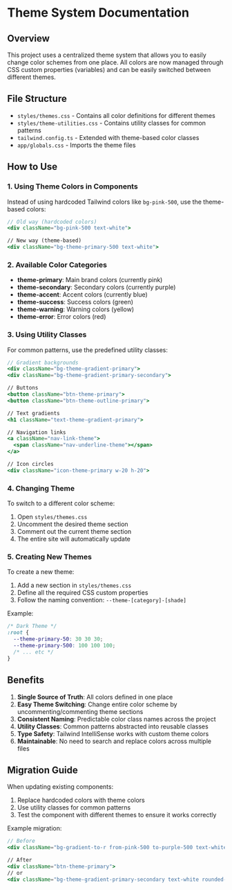# Theme System Documentation

## Overview

This project uses a centralized theme system that allows you to easily change color schemes from one place. All colors are now managed through CSS custom properties (variables) and can be easily switched between different themes.

## File Structure

- `styles/themes.css` - Contains all color definitions for different themes
- `styles/theme-utilities.css` - Contains utility classes for common patterns
- `tailwind.config.ts` - Extended with theme-based color classes
- `app/globals.css` - Imports the theme files

## How to Use

### 1. Using Theme Colors in Components

Instead of using hardcoded Tailwind colors like `bg-pink-500`, use the theme-based colors:

```jsx
// Old way (hardcoded colors)
<div className="bg-pink-500 text-white">

// New way (theme-based)
<div className="bg-theme-primary-500 text-white">
```

### 2. Available Color Categories

- **theme-primary**: Main brand colors (currently pink)
- **theme-secondary**: Secondary colors (currently purple)  
- **theme-accent**: Accent colors (currently blue)
- **theme-success**: Success colors (green)
- **theme-warning**: Warning colors (yellow)
- **theme-error**: Error colors (red)

### 3. Using Utility Classes

For common patterns, use the predefined utility classes:

```jsx
// Gradient backgrounds
<div className="bg-theme-gradient-primary">
<div className="bg-theme-gradient-primary-secondary">

// Buttons
<button className="btn-theme-primary">
<button className="btn-theme-outline-primary">

// Text gradients
<h1 className="text-theme-gradient-primary">

// Navigation links
<a className="nav-link-theme">
  <span className="nav-underline-theme"></span>
</a>

// Icon circles
<div className="icon-theme-primary w-20 h-20">
```

### 4. Changing Theme

To switch to a different color scheme:

1. Open `styles/themes.css`
2. Uncomment the desired theme section
3. Comment out the current theme section
4. The entire site will automatically update

### 5. Creating New Themes

To create a new theme:

1. Add a new section in `styles/themes.css`
2. Define all the required CSS custom properties
3. Follow the naming convention: `--theme-[category]-[shade]`

Example:
```css
/* Dark Theme */
:root {
  --theme-primary-50: 30 30 30;
  --theme-primary-500: 100 100 100;
  /* ... etc */
}
```

## Benefits

1. **Single Source of Truth**: All colors defined in one place
2. **Easy Theme Switching**: Change entire color scheme by uncommenting/commenting theme sections
3. **Consistent Naming**: Predictable color class names across the project
4. **Utility Classes**: Common patterns abstracted into reusable classes
5. **Type Safety**: Tailwind IntelliSense works with custom theme colors
6. **Maintainable**: No need to search and replace colors across multiple files

## Migration Guide

When updating existing components:

1. Replace hardcoded colors with theme colors
2. Use utility classes for common patterns
3. Test the component with different themes to ensure it works correctly

Example migration:
```jsx
// Before
<div className="bg-gradient-to-r from-pink-500 to-purple-500 text-white rounded-full hover:from-pink-600 hover:to-purple-600">

// After
<div className="btn-theme-primary">
// or
<div className="bg-theme-gradient-primary-secondary text-white rounded-full hover-theme-gradient-primary-secondary">
```
